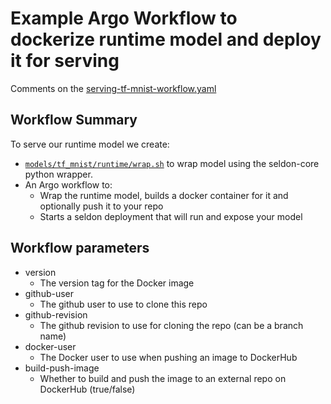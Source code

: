 # Example Argo Workflow to dockerize runtime model and deploy it for serving 

Comments on the [serving-tf-mnist-workflow.yaml](serving-tf-mnist-workflow.yaml)

## Workflow Summary

To serve our runtime model we create:

 * [```models/tf_mnist/runtime/wrap.sh```](models/tf_mnist/runtime/wrap.sh) to wrap model using the seldon-core python wrapper.
 * An Argo workflow to:
    * Wrap the runtime model, builds a docker container for it and optionally push it to your repo
    * Starts a seldon deployment that will run and expose your model


## Workflow parameters

 * version
   * The version tag for the Docker image
 * github-user
   * The github user to use to clone this repo
 * github-revision
   * The github revision to use for cloning the repo (can be a branch name)
 * docker-user
   * The Docker user to use when pushing an image to DockerHub
 * build-push-image
   * Whether to build and push the image to an external repo on DockerHub (true/false)





